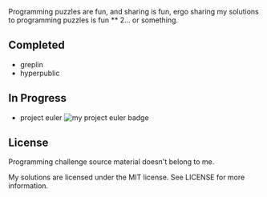 Programming puzzles are fun, and sharing is fun, ergo sharing my solutions to programming puzzles is fun ** 2... or something.

Completed
---

* greplin
* hyperpublic

In Progress
---

* project euler
![my project euler badge](http://projecteuler.net/profile/rwolf.png)

License
---

Programming challenge source material doesn't belong to me.

My solutions are licensed under the MIT license. See LICENSE for more information.
